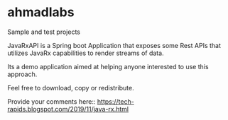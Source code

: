 # ahmadlabs
Sample and test projects

JavaRxAPI is a Spring boot Application that exposes some Rest APIs that utilizes JavaRx capabilities to render streams of data.

Its a demo application aimed at helping anyone interested to use this approach.

Feel free to download, copy or redistribute.

Provide your comments here::
https://tech-rapids.blogspot.com/2019/11/java-rx.html

